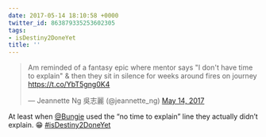 ```yaml
---
date: 2017-05-14 18:10:58 +0000
twitter_id: 863879335253602305
tags:
- isDestiny2DoneYet
title: ''
---
```


<blockquote class="twitter-tweet"><p lang="en" dir="ltr">Am reminded of a fantasy epic where mentor says &quot;I don&#39;t have time to explain&quot; &amp; then they sit in silence for weeks around fires on journey <a href="https://t.co/YbT5gng0K4">https://t.co/YbT5gng0K4</a></p>&mdash; Jeannette Ng 吳志麗 (@jeannette_ng) <a href="https://twitter.com/jeannette_ng/status/863832120384344066?ref_src=twsrc%5Etfw">May 14, 2017</a></blockquote>
<script async src="https://platform.twitter.com/widgets.js" charset="utf-8"></script>

At least when [@Bungie](https://twitter.com/Bungie) used the “no time to explain” line they actually didn’t explain. 😁 [#isDestiny2DoneYet](https://twitter.com/hashtag/isDestiny2DoneYet)

